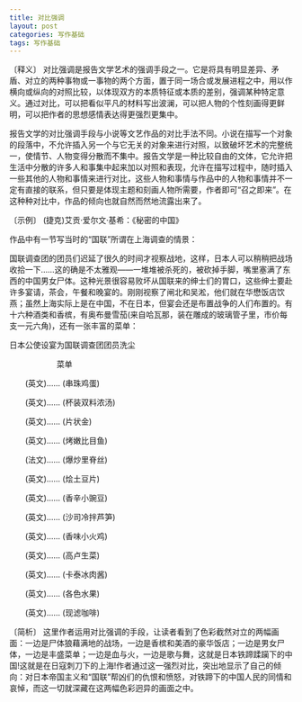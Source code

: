 ```yaml
---
title: 对比强调
layout: post
categories: 写作基础
tags: 写作基础
---
```


〔释义〕 对比强调是报告文学艺术的强调手段之一。它是将具有明显差异、矛盾、对立的两种事物或一事物的两个方面，置于同一场合或发展进程之中，用以作横向或纵向的对照比较，以体现双方的本质特征或本质的差别，强调某种特定意义。通过对比，可以把看似平凡的材料写出波澜，可以把人物的个性刻画得更鲜明，可以把作者的思想感情表达得更强烈更集中。

报告文学的对比强调手段与小说等文艺作品的对比手法不同。小说在描写一个对象的段落中，不允许插入另一个与它无关的对象来进行对照，以致破坏艺术的完整统一，使情节、人物变得分散而不集中。报告文学是一种比较自由的文体，它允许把生活中分散的许多人和事集中起来加以对照和表现，允许在描写过程中，随时插入一些其他的人物和事情来进行对比，这些人物和事情与作品中的人物和事情并不一定有直接的联系，但只要是体现主题和刻画人物所需要，作者即可“召之即来”。在这种种对比中，作品的倾向也就自然而然地流露出来了。

〔示例〕 (捷克)艾贡·爱尔文·基希：《秘密的中国》

作品中有一节写当时的“国联”所谓在上海调查的情景：

国联调查团的团员们迟延了很久的时间才视察战地，这样，日本人可以稍稍把战场收拾一下……这的确是不太雅观——一堆堆被杀死的，被砍掉手脚，嘴里塞满了东西的中国男女尸体。这种光景很容易败坏从国联来的绅士们的胃口，这些绅士要赴许多宴请，茶会，午餐和晚宴的。刚刚视察了闸北和吴淞，他们就在华懋饭店饮燕；虽然上海实际上是在中国，不在日本，但宴会还是布置战争的人们布置的。有十六种酒类和香槟，有奥布曼雪茄(来自哈瓦那，装在雕成的玻璃管子里，市价每支一元六角)，还有一张丰富的菜单：

日本公使设宴为国联调查团团员洗尘

　　　　　　菜单

　　(英文)…… (串珠鸡蛋)

　　(英文)…… (杯装双料浓汤)

　　(英文)…… (片状金)

　　(英文)…… (烤嫩比目鱼)

　　(法文)…… (爆炒里脊丝)

　　(英文)…… (烩土豆片)

　　(英文)…… (香辛小豌豆)

　　(英文)…… (沙司冷拌芦笋)

　　(英文)…… (香味小火鸡)

　　(英文)…… (高卢生菜)

　　(英文)…… (卡泰冰肉酱)

　　(英文)…… (各色水果)

　　(英文)…… (现滤咖啡)

〔简析〕 这里作者运用对比强调的手段，让读者看到了色彩截然对立的两幅画面：一边是尸体狼藉满地的战场，一边是香槟和美酒的豪华饭店；一边是男女尸体，一边是丰盛菜单；一边是血与火，一边是歌与舞，这就是日本铁蹄蹂躏下的中国!这就是在日寇刺刀下的上海!作者通过这一强烈对比，突出地显示了自己的倾向：对日本帝国主义和“国联”帮凶们的仇恨和愤怒，对铁蹄下的中国人民的同情和哀悼，而这一切就深藏在这两幅色彩迥异的画面之中。 